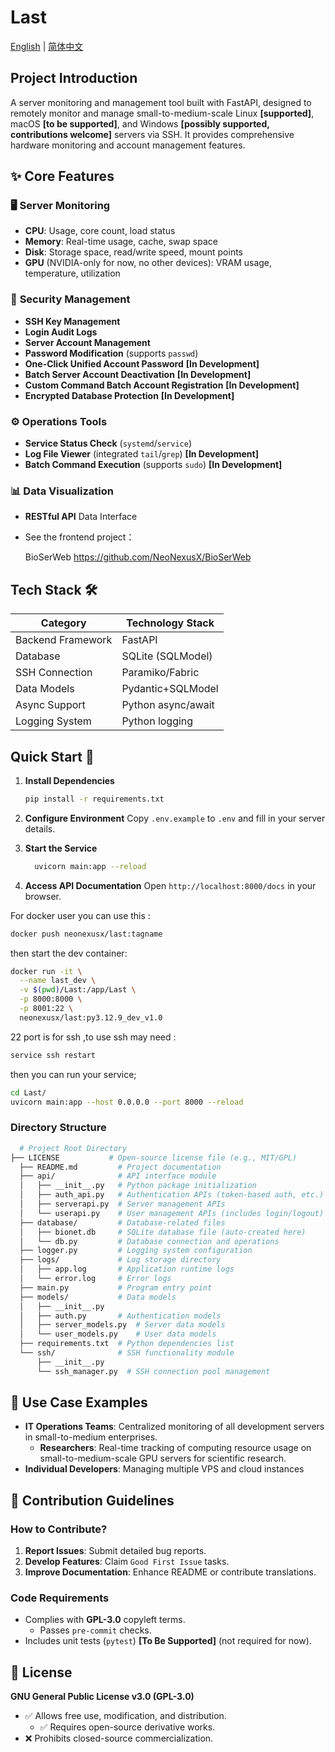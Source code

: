 # Last

[English](README.md) | [简体中文](README.zh-CN.md)

## Project Introduction

A server monitoring and management tool built with FastAPI, designed to remotely monitor and manage small-to-medium-scale Linux **[supported]**, macOS **[to be supported]**, and Windows **[possibly supported, contributions welcome]** servers via SSH. It provides comprehensive hardware monitoring and account management features.

## ✨ Core Features

### 🖥️ **Server Monitoring**

- **CPU**: Usage, core count, load status
- **Memory**: Real-time usage, cache, swap space
- **Disk**: Storage space, read/write speed, mount points
- **GPU** (NVIDIA-only for now, no other devices): VRAM usage, temperature, utilization

### 🔐 **Security Management**

- **SSH Key Management**
- **Login Audit Logs**
- **Server Account Management**
- **Password Modification** (supports `passwd`)
- **One-Click Unified Account Password** **[In Development]**
- **Batch Server Account Deactivation** **[In Development]**
- **Custom Command Batch Account Registration** **[In Development]**
- **Encrypted Database Protection** **[In Development]**

### ⚙️ **Operations Tools**

- **Service Status Check** (`systemd`/`service`)
- **Log File Viewer** (integrated `tail`/`grep`) **[In Development]**
- **Batch Command Execution** (supports `sudo`) **[In Development]**

### 📊 **Data Visualization**

- **RESTful API** Data Interface

- See the frontend project：

  BioSerWeb https://github.com/NeoNexusX/BioSerWeb 

## Tech Stack 🛠️

| Category          | Technology Stack    |
|-------------------|---------------------|
| Backend Framework | FastAPI             |
| Database          | SQLite (SQLModel)   |
| SSH Connection    | Paramiko/Fabric     |
| Data Models       | Pydantic+SQLModel   |
| Async Support     | Python async/await  |
| Logging System    | Python logging      |

## Quick Start 🚀

1. **Install Dependencies**

   ```bash
   pip install -r requirements.txt  
   ```

  2. **Configure Environment**
      Copy `.env.example` to `.env` and fill in your server details.

3. **Start the Service**

   ```bash
     uvicorn main:app --reload  
   ```

4. **Access API Documentation**
     Open `http://localhost:8000/docs` in your browser.

For docker user you can use this :

```bash
docker push neonexusx/last:tagname
```

then start the dev container:

```bash
docker run -it \
  --name last_dev \
  -v $(pwd)/Last:/app/Last \
  -p 8000:8000 \
  -p 8001:22 \
  neonexusx/last:py3.12.9_dev_v1.0
```

22 port is for ssh ,to use ssh may need :

```bash
service ssh restart
```

 then you can run your service;

```bash
cd Last/
uvicorn main:app --host 0.0.0.0 --port 8000 --reload
```

### Directory Structure

```bash
  # Project Root Directory  
├── LICENSE           # Open-source license file (e.g., MIT/GPL)  
  ├── README.md         # Project documentation  
  ├── api/              # API interface module  
  │   ├── __init__.py   # Python package initialization  
  │   ├── auth_api.py   # Authentication APIs (token-based auth, etc.)  
  │   ├── serverapi.py  # Server management APIs  
  │   └── userapi.py    # User management APIs (includes login/logout)  
  ├── database/         # Database-related files  
  │   ├── bionet.db     # SQLite database file (auto-created here)  
  │   └── db.py         # Database connection and operations  
  ├── logger.py         # Logging system configuration  
  ├── logs/             # Log storage directory  
  │   ├── app.log       # Application runtime logs  
  │   └── error.log     # Error logs  
  ├── main.py           # Program entry point  
  ├── models/           # Data models  
  │   ├── __init__.py  
  │   ├── auth.py       # Authentication models  
  │   ├── server_models.py  # Server data models  
  │   └── user_models.py    # User data models  
  ├── requirements.txt  # Python dependencies list  
  └── ssh/              # SSH functionality module  
      ├── __init__.py  
      └── ssh_manager.py  # SSH connection pool management  
```

  ## 🌟 Use Case Examples

- **IT Operations Teams**: Centralized monitoring of all development servers in small-to-medium enterprises.
  - **Researchers**: Real-time tracking of computing resource usage on small-to-medium-scale GPU servers for scientific research.
- **Individual Developers**: Managing multiple VPS and cloud instances
## 🤝 Contribution Guidelines

### How to Contribute?

1. **Report Issues**: Submit detailed bug reports.
  2. **Develop Features**: Claim `Good First Issue` tasks.
3. **Improve Documentation**: Enhance README or contribute translations.

  ### Code Requirements

- Complies with **GPL-3.0** copyleft terms.
  - Passes `pre-commit` checks.
- Includes unit tests (`pytest`) **[To Be Supported]** (not required for now).

## 📜 License

**GNU General Public License v3.0 (GPL-3.0)**

- ✅ Allows free use, modification, and distribution.
  - ✅ Requires open-source derivative works.
- ❌ Prohibits closed-source commercialization.
